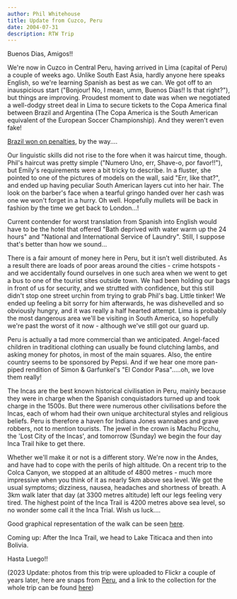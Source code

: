 ```yaml
---
author: Phil Whitehouse
title: Update from Cuzco, Peru
date: 2004-07-31
description: RTW Trip
---
```


Buenos Dias, Amigos!!

We're now in Cuzco in Central Peru, having arrived in Lima (capital of Peru) a couple of weeks ago. Unlike South East Asia, hardly anyone here speaks English, so we're learning Spanish as best as we can. We got off to an inauspicious start ("Bonjour! No, I mean, umm, Buenos Dias!! Is that right?"), but things are improving. Proudest moment to date was when we negotiated a well-dodgy street deal in Lima to secure tickets to the Copa America final between Brazil and Argentina (The Copa America is the South American equivalent of the European Soccer Championship). And they weren't even fake!

[Brazil won on penalties](http://news.bbc.co.uk/sport1/hi/football/internationals/3922603.stm), by the way....

Our linguistic skills did not rise to the fore when it was haircut time, though. Phil's haircut was pretty simple ("Numero Uno, err, Shave-o, por favor!!"), but Emily's requirements were a bit tricky to describe. In a fluster, she pointed to one of the pictures of models on the wall, said "Err, like that?", and ended up having peculiar South American layers cut into her hair. The look on the barber's face when a tearful gringo handed over her cash was one we won't forget in a hurry. Oh well. Hopefully mullets will be back in fashion by the time we get back to London...!

Current contender for worst translation from Spanish into English would have to be the hotel that offered "Bath deprived with water warm up the 24 hours" and "National and International Service of Laundry". Still, I suppose that's better than how we sound...

There is a fair amount of money here in Peru, but it isn’t well distributed. As a result there are loads of poor areas around the cities - crime hotspots - and we accidentally found ourselves in one such area when we went to get a bus to one of the tourist sites outside town. We had been holding our bags in front of us for security, and we strutted with confidence, but this still didn't stop one street urchin from trying to grab Phil's bag. Little tinker! We ended up feeling a bit sorry for him afterwards, he was dishevelled and so obviously hungry, and it was really a half hearted attempt. Lima is probably the most dangerous area we'll be visiting in South America, so hopefully we're past the worst of it now - although we've still got our guard up.

Peru is actually a tad more commercial than we anticipated. Angel-faced children in traditional clothing can usually be found clutching lambs, and asking money for photos, in most of the main squares. Also, the entire country seems to be sponsored by Pepsi. And if we hear one more pan-piped rendition of Simon & Garfunkel's "El Condor Pasa".....oh, we love them really!

The Incas are the best known historical civilisation in Peru, mainly because they were in charge when the Spanish conquistadors turned up and took charge in the 1500s. But there were numerous other civilisations before the Incas, each of whom had their own unique architectural styles and religious beliefs. Peru is therefore a haven for Indiana Jones wannabes and grave robbers, not to mention tourists. The jewel in the crown is Machu Picchu, the 'Lost City of the Incas', and tomorrow (Sunday) we begin the four day Inca Trail hike to get there.

Whether we'll make it or not is a different story. We're now in the Andes, and have had to cope with the perils of high altitude. On a recent trip to the Colca Canyon, we stopped at an altitude of 4800 metres - much more impressive when you think of it as nearly 5km above sea level. We got the usual symptoms; dizziness, nausea, headaches and shortness of breath. A 3km walk later that day (at 3300 metres altitude) left our legs feeling very tired. The highest point of the Inca Trail is 4200 metres above sea level, so no wonder some call it the Inca Trial. Wish us luck....

Good graphical representation of the walk can be seen [here](https://www.peruforless.com/blog/wp-content/uploads/2019/10/inca-trail-map.jpg).

Coming up: After the Inca Trail, we head to Lake Titicaca and then into Bolivia.

Hasta Luego!!

(2023 Update: photos from this trip were uploaded to Flickr a couple of years later, here are snaps from [Peru](https://www.flickr.com/photos/philliecasablanca/sets/72157603256698743/), and a link to the collection for the whole trip can be found [here](https://www.flickr.com/photos/philliecasablanca/collections/72157603189229392/))
